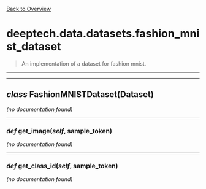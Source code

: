 [Back to Overview](../../../README.md)



# deeptech.data.datasets.fashion_mnist_dataset

> An implementation of a dataset for fashion mnist.


---
---
## *class* **FashionMNISTDataset**(Dataset)

*(no documentation found)*

---
### *def* **get_image**(*self*, sample_token)

*(no documentation found)*

---
### *def* **get_class_id**(*self*, sample_token)

*(no documentation found)*

